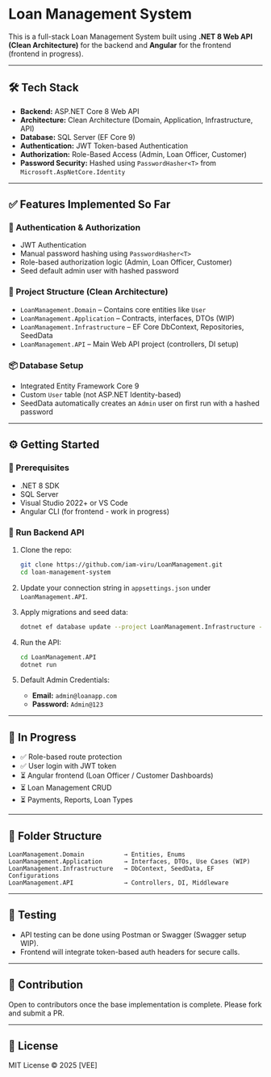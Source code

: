 
# Loan Management System

This is a full-stack Loan Management System built using **.NET 8 Web API (Clean Architecture)** for the backend and **Angular** for the frontend (frontend in progress).

---

## 🛠 Tech Stack

- **Backend:** ASP.NET Core 8 Web API
- **Architecture:** Clean Architecture (Domain, Application, Infrastructure, API)
- **Database:** SQL Server (EF Core 9)
- **Authentication:** JWT Token-based Authentication
- **Authorization:** Role-Based Access (Admin, Loan Officer, Customer)
- **Password Security:** Hashed using `PasswordHasher<T>` from `Microsoft.AspNetCore.Identity`

---

## ✅ Features Implemented So Far

### 🔐 Authentication & Authorization

- JWT Authentication
- Manual password hashing using `PasswordHasher<T>`
- Role-based authorization logic (Admin, Loan Officer, Customer)
- Seed default admin user with hashed password

### 🧱 Project Structure (Clean Architecture)

- `LoanManagement.Domain` – Contains core entities like `User`
- `LoanManagement.Application` – Contracts, interfaces, DTOs (WIP)
- `LoanManagement.Infrastructure` – EF Core DbContext, Repositories, SeedData
- `LoanManagement.API` – Main Web API project (controllers, DI setup)

### 📦 Database Setup

- Integrated Entity Framework Core 9
- Custom `User` table (not ASP.NET Identity-based)
- SeedData automatically creates an `Admin` user on first run with a hashed password

---

## ⚙️ Getting Started

### 🔧 Prerequisites

- .NET 8 SDK
- SQL Server
- Visual Studio 2022+ or VS Code
- Angular CLI (for frontend - work in progress)

### 🏁 Run Backend API

1. Clone the repo:
   ```bash
   git clone https://github.com/iam-viru/LoanManagement.git
   cd loan-management-system
   ```

2. Update your connection string in `appsettings.json` under `LoanManagement.API`.

3. Apply migrations and seed data:
   ```bash
   dotnet ef database update --project LoanManagement.Infrastructure --startup-project LoanManagement.API
   ```

4. Run the API:
   ```bash
   cd LoanManagement.API
   dotnet run
   ```

5. Default Admin Credentials:
   - **Email:** `admin@loanapp.com`
   - **Password:** `Admin@123`

---

## 🚧 In Progress

- ✅ Role-based route protection
- ✅ User login with JWT token
- ⏳ Angular frontend (Loan Officer / Customer Dashboards)
- ⏳ Loan Management CRUD
- ⏳ Payments, Reports, Loan Types

---

## 📁 Folder Structure

```
LoanManagement.Domain           → Entities, Enums
LoanManagement.Application      → Interfaces, DTOs, Use Cases (WIP)
LoanManagement.Infrastructure   → DbContext, SeedData, EF Configurations
LoanManagement.API              → Controllers, DI, Middleware
```

---

## 🧪 Testing

- API testing can be done using Postman or Swagger (Swagger setup WIP).
- Frontend will integrate token-based auth headers for secure calls.

---

## 📌 Contribution

Open to contributors once the base implementation is complete. Please fork and submit a PR.

---

## 📃 License

MIT License © 2025 [VEE]
